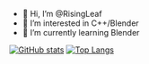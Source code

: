 - 👋 Hi, I’m @RisingLeaf
- 👀 I’m interested in C++/Blender
- 🌱 I’m currently learning Blender

[![GitHub stats](https://github-readme-stats.vercel.app/api?username=RisingLeaf)](https://github.com/anuraghazra/github-readme-stats)
[![Top Langs](https://github-readme-stats.vercel.app/api/top-langs/?username=RisingLeaf&layout=compact)](https://github.com/anuraghazra/github-readme-stats)
